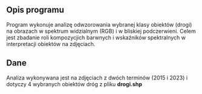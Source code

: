 ## Opis programu
Program wykonuje analizę odwzorowania wybranej klasy obiektów (drogi) na obrazach w spektrum widzialnym (RGB) i w bliskiej
podczerwieni. Celem jest zbadanie roli kompozycjich barwnych i wskaźników spektralnych w interpretacji obiektów na zdjęciach.

## Dane
Analiza wykonywana jest na zdjęciach z dwóch terminów (2015 i 2023) i dotyczy 4 wybranych obiektów dróg z pliku **drogi.shp**
